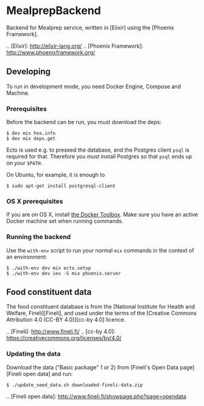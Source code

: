 # MealprepBackend #

Backend for Mealprep service, written in [Elixir] using the [Phoenix Framework].

.. [Elixir]: http://elixir-lang.org/
.. [Phoenix Framework]: http://www.phoenixframework.org/

## Developing ##

To run in development mode, you need Docker Engine, Compose and Machine.

### Prerequisites ###

Before the backend can be run, you must download the deps:

```
$ dev mix hex.info
$ dev mix deps.get
```

Ecto is used e.g. to preseed the database, and the Postgres client `psql` is required for that. Therefore you must install Postgres so that `psql` ends up on your `$PATH`.

On Ubuntu, for example, it is enough to

```
$ sudo apt-get install postgresql-client
```

### OS X prerequisites ###

If you are on OS X, install [the Docker Toolbox](https://www.docker.com/products/docker-toolbox). Make sure you have an active Docker machine set when running commands.

### Running the backend ###

Use the `with-env` script to run your normal `mix` commands in the context of an environment:

```
$ ./with-env dev mix ecto.setup
$ ./with-env dev iex -S mix phoenix.server
```

## Food constituent data ##

The food constituent database is from the [National Institute for Health and Welfare, Fineli][Fineli], and used under the terms of the [Creative Commons Attribution 4.0 (CC-BY 4.0)][cc-by 4.0] licence.

.. [Fineli]: http://www.fineli.fi/
.. [cc-by 4.0]: https://creativecommons.org/licenses/by/4.0/

### Updating the data ###

Download the data ("Basic package" 1 or 2) from [Fineli's Open Data page][Fineli open data] and run:

```
$ ./update_seed_data.sh downloaded-fineli-data.zip
```

.. [Fineli open data]: http://www.fineli.fi/showpage.php?page=opendata
